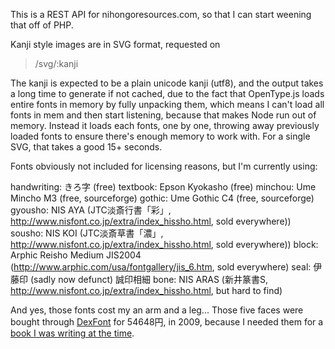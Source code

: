 This is a REST API for nihongoresources.com, so that I can
start weening that off of PHP.

Kanji style images are in SVG format, requested on

>  /svg/:kanji

The kanji is expected to be a plain unicode kanji (utf8), and the output takes a long time to generate if not cached, due to the fact that OpenType.js loads entire fonts in memory by fully unpacking them, which means I can't load all fonts in mem and then start listening, because that makes Node run out of memory. Instead it loads each fonts, one by one, throwing away previously loaded fonts to ensure there's enough memory to work with. For a single SVG, that takes a good 15+ seconds.

Fonts obviously not included for licensing reasons, but I'm currently using:

handwriting: きろ字 (free)
textbook: Epson Kyokasho (free)
minchou: Ume Mincho M3 (free, sourceforge)
gothic: Ume Gothic C4 (free, sourceforge)
gyousho: NIS AYA (JTC淡斎行書「彩」, http://www.nisfont.co.jp/extra/index_hissho.html, sold everywhere)) 
sousho: NIS KOI (JTC淡斎草書「濃」, http://www.nisfont.co.jp/extra/index_hissho.html, sold everywhere))
block: Arphic Reisho Medium JIS2004 (http://www.arphic.com/usa/fontgallery/jis_6.htm, sold everywhere)
seal: 伊藤印 (sadly now defunct) 誠印相細
bone: NIS ARAS (新井篆書S, http://www.nisfont.co.jp/extra/index_hissho.html, but hard to find)

And yes, those fonts cost my an arm and a leg... Those five faces were bought through [DexFont](http://www.dex.ne.jp/download/font/) for 54648円, in 2009, because I needed them for a [book I was writing at the time](www.amazon.ca/Introduction-Japanese-Syntax-Grammar-Language/dp/9081507117).
